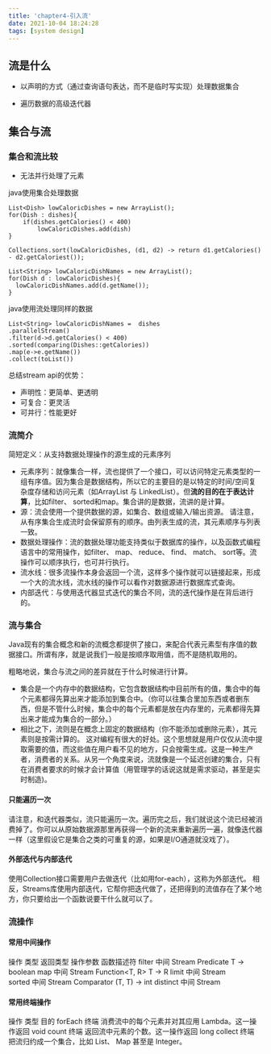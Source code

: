 ```yaml
---
title: 'chapter4-引入流'
date: 2021-10-04 18:24:28
tags: [system design]
---
```


## 流是什么

- 以声明的方式（通过查询语句表达，而不是临时写实现）处理数据集合

- 遍历数据的高级迭代器

## 集合与流

### 集合和流比较

- 无法并行处理了元素



java使用集合处理数据

```
List<Dish> lowCaloricDishes = new ArrayList();
for(Dish : dishes){
	if(dishes.getCalories() < 400)
		lowCaloricDishes.add(dish)
}

Collections.sort(lowCaloricDishes, (d1, d2) -> return d1.getCalories() - d2.getCaloriest());

List<String> lowCaloricDishNames = new ArrayList();
for(Dish d : lowCaloricDishes){
  lowCaloricDishNames.add(d.getName());
}
```

java使用流处理同样的数据

```
List<String> lowCaloricDishNames =  dishes
.parallelStream()
.filter(d->d.getCalories() < 400)
.sorted(comparing(Dishes::getCalories))
.map(e->e.getName())
.collect(toList())
```

总结stream api的优势：

- 声明性：更简单、更透明
- 可复合：更灵活
- 可并行：性能更好



### 流简介

简短定义：从支持数据处理操作的源生成的元素序列

- 元素序列：就像集合一样，流也提供了一个接口，可以访问特定元素类型的一组有序值。因为集合是数据结构，所以它的主要目的是以特定的时间/空间复杂度存储和访问元素（如ArrayList 与 LinkedList）。但**流的目的在于表达计算**，比如filter、 sorted和map。集合讲的是数据，流讲的是计算。
- 源：流会使用一个提供数据的源，如集合、数组或输入/输出资源。 请注意，从有序集合生成流时会保留原有的顺序。由列表生成的流，其元素顺序与列表一致。
- 数据处理操作：流的数据处理功能支持类似于数据库的操作，以及函数式编程语言中的常用操作，如filter、 map、 reduce、 find、 match、 sort等。流操作可以顺序执行，也可并行执行。
- 流水线：很多流操作本身会返回一个流，这样多个操作就可以链接起来，形成一个大的流水线，流水线的操作可以看作对数据源进行数据库式查询。
- 内部迭代：与使用迭代器显式迭代的集合不同，流的迭代操作是在背后进行的。



### 流与集合

Java现有的集合概念和新的流概念都提供了接口，来配合代表元素型有序值的数据接口。所谓有序，就是说我们一般是按顺序取用值，而不是随机取用的。

粗略地说，集合与流之间的差异就在于什么时候进行计算。

- 集合是一个内存中的数据结构，它包含数据结构中目前所有的值，集合中的每个元素都得先算出来才能添加到集合中。（你可以往集合里加东西或者删东西，但是不管什么时候，集合中的每个元素都是放在内存里的，元素都得先算出来才能成为集合的一部分。）
- 相比之下，流则是在概念上固定的数据结构（你不能添加或删除元素），其元素则是按需计算的。 这对编程有很大的好处。这个思想就是用户仅仅从流中提取需要的值，而这些值在用户看不见的地方，只会按需生成。这是一种生产者，消费者的关系。从另一个角度来说，流就像是一个延迟创建的集合，只有在消费者要求的时候才会计算值（用管理学的话说这就是需求驱动，甚至是实时制造)。



#### 只能遍历一次

请注意，和迭代器类似，流只能遍历一次。遍历完之后，我们就说这个流已经被消费掉了。你可以从原始数据源那里再获得一个新的流来重新遍历一遍，就像迭代器一样（这里假设它是集合之类的可重复的源，如果是I/O通道就没戏了）。

#### 外部迭代与内部迭代

使用Collection接口需要用户去做迭代（比如用for-each），这称为外部迭代。 相反，Streams库使用内部迭代，它帮你把迭代做了，还把得到的流值存在了某个地方，你只要给出一个函数说要干什么就可以了。



### 流操作

#### 常用中间操作

操作	类型	返回类型	操作参数	函数描述符
filter	中间	Stream<T>	Predicate<T>	T -> boolean
map	中间	Stream<R>	Function<T, R>	T -> R
limit	中间	Stream<T>		
sorted	中间	Stream<T>	Comparator<T>	(T, T) -> int
distinct	中间	Stream<T>		



#### 常用终端操作

操作	类型	目的
forEach	终端	消费流中的每个元素并对其应用 Lambda。这一操作返回 void
count	终端	返回流中元素的个数。这一操作返回 long
collect	终端	把流归约成一个集合，比如 List、 Map 甚至是 Integer。









